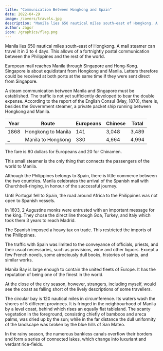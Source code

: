 ```yaml
---
title: "Communication Between Hongkong and Spain"
date: 2022-04-29
image: /covers/travels.jpg
description: "Manila lies 650 nautical miles south-east of Hongkong. A mail steamer can travel it in 3 to 4 days"
author: Jagor
icon: /graphics/flag.png
---
```




Manila lies 650 nautical miles south-east of Hongkong. A mail steamer can travel it in 3 to 4 days. This allows of a fortnightly postal communication between the Philippines and the rest of the world.

European mail reaches Manila through Singapore and Hong-Kong. Singapore is about equidistant from Hongkong and Manila. Letters therefore could be received at both ports at the same time if they were sent direct from Singapore. 

A steam communication between Manila and Singapore must be established. The traffic is not yet sufficiently developed to bear the double expense. According to the report of the English Consul (May, 1870), there is, besides the Government steamer, a private packet ship running between Hongkong and Manila. 


Year | Route | Europeans | Chinese |  Total
--- | --- | --- | --- | ---
1868 | Hongkong to Manila | 141 | 3,048 | 3,489
_ | Manila to Hongkong | 330 | 4,664 | 4,994

The fare is 80 dollars for Europeans and 20 for Chinamen.

This small steamer is the only thing that connects the passengers of the world to Manila.  

<!-- to remind an observer at Hongkong, a port thronged with the ships of all nations, that an island, so specially favoured in organisation and fertility, lies in such close proximity. -->

Although the Philippines belongs to Spain, there is little commerce between the two countries. <!-- Once the tie which bound them was so close that --> Manila<!--  was wont to --> celebrates the arrival of the Spanish mail <!-- with Te Deums and --> with Churchbell-ringing, in honour of the successful <!--  achievement of so stupendous a --> journey. 

Until Portugal fell to Spain, the road around Africa to the Philippines was not open to Spanish vessels. 

<!-- Its advantages, as compared with those of the overland route, are shown by the fact that  -->

In 1603, 2 Augustine monks were entrusted with an important message for the king. They chose the direct line through Goa, Turkey, and Italy which took them 3 years to reach Madrid.

The Spanish imposed a heavy tax on trade. This restricted the imports of the Philippines. 

<!-- had the effect, in spite of the protective duty in favour of national products, of -->  

<!-- the colony to the merchandise of alien countries, and the consignment of its exports to foreign ports.  -->

The traffic with Spain was limited to the conveyance of officials, priests, and their usual necessaries, such as provisions, wine and other liquors. Except a few French novels, some atrociously dull books, histories of saints, and similar works.

Manila Bay is large enough to contain the united fleets of Europe. It has the reputation of being one of the finest in the world. 

At the close of the dry season, however, strangers, including myself, would see the coast as falling short of the lively descriptions of some travellers. 

The circular bay is 120 nautical miles in circumference. Its waters wash the shores of 5 different provinces. It is fringed in the neighbourhood of Manila by a level coast, behind which rises an equally flat tableland. The scanty vegetation in the foreground, consisting chiefly of bamboos and areca palms, was dried up by the sun; while in the far distance the dull uniformity of the landscape was broken by the blue hills of San Mateo.

In the rainy season, the numerous bankless canals overflow their borders and form a series of connected lakes, which change into luxuriant and verdant rice-fields.
